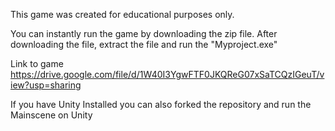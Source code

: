 This game was created for educational purposes only. 

You can instantly run the game by downloading the zip file. After downloading the file, extract the file and run the "Myproject.exe"

Link to game https://drive.google.com/file/d/1W40I3YgwFTF0JKQReG07xSaTCQzIGeuT/view?usp=sharing


If you have Unity Installed you can also forked the repository and run the Mainscene on Unity
